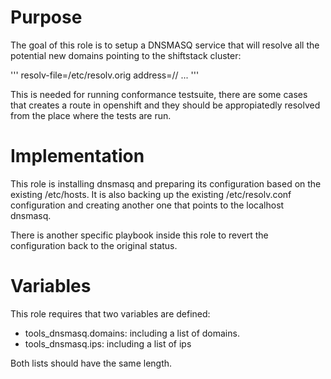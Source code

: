 # Purpose

The goal of this role is to setup a DNSMASQ service that will resolve all the potential new domains pointing to the shiftstack cluster:

'''
resolv-file=/etc/resolv.orig
address=/<DOMAIN>/<IP>
...
'''

This is needed for running conformance testsuite, there are some cases that creates a route in openshift and they should be
appropiatedly resolved from the place where the tests are run.

# Implementation

This role is installing dnsmasq and preparing its configuration based on the existing /etc/hosts.
It is also backing up the existing /etc/resolv.conf configuration and creating another one that points to the localhost dnsmasq.

There is another specific playbook inside this role to revert the configuration back to the original status.

# Variables
This role requires that two variables are defined:

- tools_dnsmasq.domains: including a list of domains.
- tools_dnsmasq.ips: including a list of ips

Both lists should have the same length.

